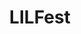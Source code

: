 ---
layout: project
title:  "LILFest"
categories: projects
slug: lilfest
order: 2
show: true
description: >-
    <p>Art direction and design to make a work retreat a little more special, created using found office supplies.</p>
    <p>This is a collaboration with LIL's <a href="https://twitter.com/clare__stanton">Clare Stanton</a>.</p>
tags: ["design", "pm"]

media: [
    {image: "lilfest/notebooks.jpg", desc: "Notebooks for attendees made out of office supplies"},
    {image: "lilfest/rubber-bands.jpg", desc: "Notebooks bound using rubber bands found in the office"},
    {image: "lilfest/notebooks-stack.jpg"},
    {image: "lilfest/take-one.jpg", desc: ""},
    {image: "lilfest/agenda-map.jpg", desc: "The color printer was being used, so, b/w printing + highlighters"},
    {image: "lilfest/buttons.jpg", desc: ""},
]
---